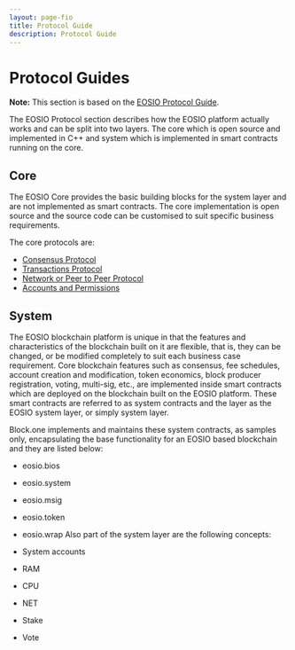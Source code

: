 ```yaml
---
layout: page-fio
title: Protocol Guide   
description: Protocol Guide
---
```



# Protocol Guides
**Note:** This section is based on the [EOSIO Protocol Guide](https://developers.eos.io/welcome/v2.1/protocol-guides/index).

The EOSIO Protocol section describes how the EOSIO platform actually works and can be split into two layers. The core which is open source and implemented in C++ and system which is implemented in smart contracts running on the core.

## Core
The EOSIO Core provides the basic building blocks for the system layer and are not implemented as smart contracts. The core implementation is open source and the source code can be customised to suit specific business requirements.

The core protocols are:

- [Consensus Protocol]({{site.baseurl}}/docs/protocol/consensus)
- [Transactions Protocol]({{site.baseurl}}/docs/protocol/transactions)
- [Network or Peer to Peer Protocol]({{site.baseurl}}/docs/protocol/transactions)
- [Accounts and Permissions]({{site.baseurl}}/docs/protocol/transactions)

## System
The EOSIO blockchain platform is unique in that the features and characteristics of the blockchain built on it are flexible, that is, they can be changed, or be modified completely to suit each business case requirement. Core blockchain features such as consensus, fee schedules, account creation and modification, token economics, block producer registration, voting, multi-sig, etc., are implemented inside smart contracts which are deployed on the blockchain built on the EOSIO platform. These smart contracts are referred to as system contracts and the layer as the EOSIO system layer, or simply system layer.

Block.one implements and maintains these system contracts, as samples only, encapsulating the base functionality for an EOSIO based blockchain and they are listed below:

- eosio.bios
- eosio.system
- eosio.msig
- eosio.token
- eosio.wrap
Also part of the system layer are the following concepts:

- System accounts
- RAM
- CPU
- NET
- Stake
- Vote
